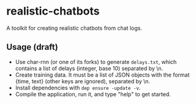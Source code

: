 realistic-chatbots
==================

A toolkit for creating realistic chatbots from chat logs.

## Usage (draft)

 * Use char-rnn (or one of its forks) to generate `delays.txt`, which contains a list of delays (integer, base 10) separated by \n.
 * Create training data. It must be a list of JSON objects with the format {time, text} (other keys are ignored), separated by \n.
 * Install dependencies with `dep ensure -update -v`.
 * Compile the application, run it, and type "help" to get started.